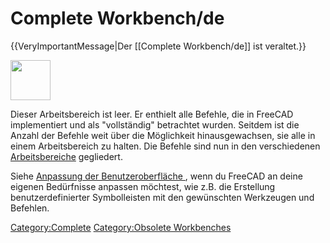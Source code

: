 # Complete Workbench/de




{{VeryImportantMessage|Der [[Complete Workbench/de]] ist veraltet.}}

<img alt="" src=images/Workbench_Complete.svg  style="width:64px;">

Dieser Arbeitsbereich ist leer. Er enthielt alle Befehle, die in FreeCAD implementiert und als \"vollständig\" betrachtet wurden. Seitdem ist die Anzahl der Befehle weit über die Möglichkeit hinausgewachsen, sie alle in einem Arbeitsbereich zu halten. Die Befehle sind nun in den verschiedenen [Arbeitsbereiche](workbenches/de.md) gegliedert.

Siehe [Anpassung der Benutzeroberfläche ](Interface_Customization/de.md), wenn du FreeCAD an deine eigenen Bedürfnisse anpassen möchtest, wie z.B. die Erstellung benutzerdefinierter Symbolleisten mit den gewünschten Werkzeugen und Befehlen.




[Category:Complete](Category:Complete.md) [Category:Obsolete Workbenches](Category:Obsolete_Workbenches.md)
